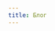 ```yaml
---
title: Блог
---
```


<script setup lang="ts">
    import Theblog from '@/views/blog/TheBlog.vue'
</script>

<Theblog />

